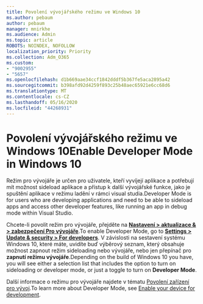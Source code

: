 ```yaml
---
title: Povolení vývojářského režimu ve Windows 10
ms.author: pebaum
author: pebaum
manager: mnirkhe
ms.audience: Admin
ms.topic: article
ROBOTS: NOINDEX, NOFOLLOW
localization_priority: Priority
ms.collection: Adm_O365
ms.custom:
- "9002955"
- "5657"
ms.openlocfilehash: d1b669aae34ccf1842dddf5b367fe5aca2895a42
ms.sourcegitcommit: b398afd92d4259f893c25b48aec65921e6cc68d6
ms.translationtype: MT
ms.contentlocale: cs-CZ
ms.lasthandoff: 05/16/2020
ms.locfileid: "44268931"
---
```

# <a name="enable-developer-mode-in-windows-10"></a><span data-ttu-id="cd3ce-102">Povolení vývojářského režimu ve Windows 10</span><span class="sxs-lookup"><span data-stu-id="cd3ce-102">Enable Developer Mode in Windows 10</span></span>

<span data-ttu-id="cd3ce-103">Režim pro vývojáře je určen pro uživatele, kteří vyvíjejí aplikace a potřebují mít možnost sideload aplikace a přístup k další vývojářské funkce, jako je spuštění aplikace v režimu ladění v rámci visual studia.</span><span class="sxs-lookup"><span data-stu-id="cd3ce-103">Developer Mode is for users who are developing applications and need to be able to sideload apps and access other developer features, like running an app in debug mode within Visual Studio.</span></span>

<span data-ttu-id="cd3ce-104">Chcete-li povolit režim pro vývojáře, přejděte na **[Nastavení > aktualizace & > zabezpečení Pro vývojáře](ms-settings:developers?activationSource=GetHelp)**.</span><span class="sxs-lookup"><span data-stu-id="cd3ce-104">To enable Developer Mode, go to **[Settings > Update & security > For developers](ms-settings:developers?activationSource=GetHelp)**.</span></span> <span data-ttu-id="cd3ce-105">V závislosti na sestavení systému Windows 10, které máte, uvidíte buď výběrový seznam, který obsahuje možnost zapnout režim sideloading nebo vývojáře, nebo jen přepínač pro **zapnutí režimu vývojáře**.</span><span class="sxs-lookup"><span data-stu-id="cd3ce-105">Depending on the build of Windows 10 you have, you will see either a selection list that includes the option to turn on sideloading or developer mode, or just a toggle to turn on **Developer Mode**.</span></span>

<span data-ttu-id="cd3ce-106">Další informace o režimu pro vývojáře najdete v tématu [Povolení zařízení pro vývoj](https://docs.microsoft.com/windows/uwp/get-started/enable-your-device-for-development).</span><span class="sxs-lookup"><span data-stu-id="cd3ce-106">To learn more about Developer Mode, see [Enable your device for development](https://docs.microsoft.com/windows/uwp/get-started/enable-your-device-for-development).</span></span>
